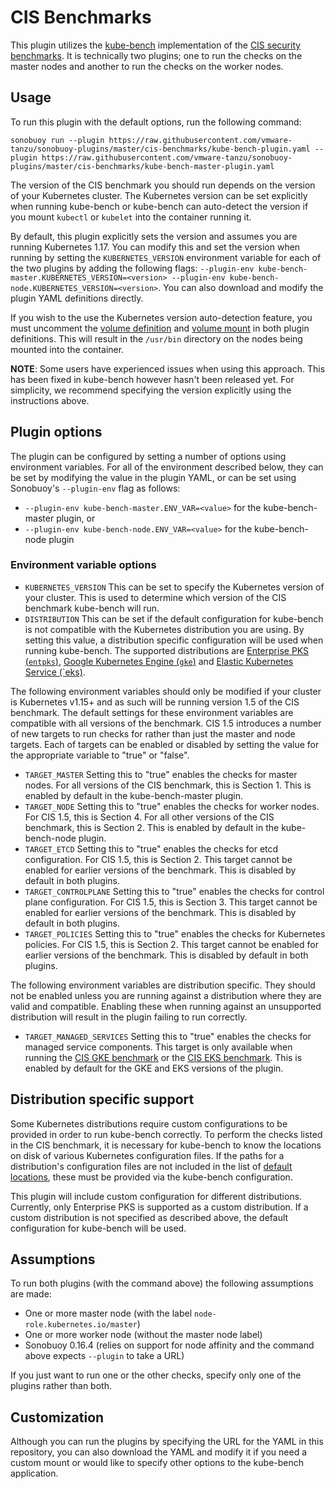 # CIS Benchmarks

This plugin utilizes the [kube-bench][kubebench] implementation of the [CIS security benchmarks][cis]. It is technically two plugins; one to run the checks on the master nodes and another to run the checks on the worker nodes.

## Usage

To run this plugin with the default options, run the following command:

```
sonobuoy run --plugin https://raw.githubusercontent.com/vmware-tanzu/sonobuoy-plugins/master/cis-benchmarks/kube-bench-plugin.yaml --plugin https://raw.githubusercontent.com/vmware-tanzu/sonobuoy-plugins/master/cis-benchmarks/kube-bench-master-plugin.yaml
```

The version of the CIS benchmark you should run depends on the version of your Kubernetes cluster.
The Kubernetes version can be set explicitly when running kube-bench or kube-bench can auto-detect the version if you mount `kubectl` or `kubelet` into the container running it.

By default, this plugin explicitly sets the version and assumes you are running Kubernetes 1.17.
You can modify this and set the version when running by setting the `KUBERNETES_VERSION` environment variable for each of the two plugins by adding the following flags:
`--plugin-env kube-bench-master.KUBERNETES_VERSION=<version> --plugin-env kube-bench-node.KUBERNETES_VERSION=<version>`.
You can also download and modify the plugin YAML definitions directly.

If you wish to the use the Kubernetes version auto-detection feature, you must uncomment the [volume definition](./kube-bench-master-plugin.yaml#L24-L26) and [volume mount](./kube-bench-master-plugin.yaml#L73-L74) in both plugin definitions.
This will result in the `/usr/bin` directory on the nodes being mounted into the container.

**NOTE**: Some users have experienced issues when using this approach.
This has been fixed in kube-bench however hasn't been released yet.
For simplicity, we recommend specifying the version explicitly using the instructions above.

## Plugin options

The plugin can be configured by setting a number of options using environment variables.
For all of the environment described below, they can be set by modifying the value in the plugin YAML, or can be set using Sonobuoy's `--plugin-env` flag as follows:
* `--plugin-env kube-bench-master.ENV_VAR=<value>` for the kube-bench-master plugin, or
* `--plugin-env kube-bench-node.ENV_VAR=<value>` for the kube-bench-node plugin

### Environment variable options
* `KUBERNETES_VERSION`
  This can be set to specify the Kubernetes version of your cluster. This is used to determine which version of the CIS benchmark kube-bench will run.
* `DISTRIBUTION`
  This can be set if the default configuration for kube-bench is not compatible with the Kubernetes distribution you are using.
  By setting this value, a distribution specific configuration will be used when running kube-bench.
  The supported distributions are [Enterprise PKS (`entpks`)](./entpks), [Google Kubernetes Engine (`gke`)](./gke) and [Elastic Kubernetes Service (`eks)](./eks).

The following environment variables should only be modified if your cluster is Kubernetes v1.15+ and as such will be running version 1.5 of the CIS benchmark.
The default settings for these environment variables are compatible with all versions of the benchmark.
CIS 1.5 introduces a number of new targets to run checks for rather than just the master and node targets.
Each of targets can be enabled or disabled by setting the value for the appropriate variable to "true" or "false".

* `TARGET_MASTER`
  Setting this to "true" enables the checks for master nodes. For all versions of the CIS benchmark, this is Section 1.
  This is enabled by default in the kube-bench-master plugin.
* `TARGET_NODE`
  Setting this to "true" enables the checks for worker nodes. For CIS 1.5, this is Section 4. For all other versions of the CIS benchmark, this is Section 2.
  This is enabled by default in the kube-bench-node plugin.
* `TARGET_ETCD`
  Setting this to "true" enables the checks for etcd configuration. For CIS 1.5, this is Section 2. This target cannot be enabled for earlier versions of the benchmark.
  This is disabled by default in both plugins.
* `TARGET_CONTROLPLANE`
  Setting this to "true" enables the checks for control plane configuration. For CIS 1.5, this is Section 3. This target cannot be enabled for earlier versions of the benchmark.
  This is disabled by default in both plugins.
* `TARGET_POLICIES`
  Setting this to "true" enables the checks for Kubernetes policies. For CIS 1.5, this is Section 2. This target cannot be enabled for earlier versions of the benchmark.
  This is disabled by default in both plugins.

The following environment variables are distribution specific.
They should not be enabled unless you are running against a distribution where they are valid and compatible.
Enabling these when running against an unsupported distribution will result in the plugin failing to run correctly.

* `TARGET_MANAGED_SERVICES`
  Setting this to "true" enables the checks for managed service components.
  This target is only available when running the [CIS GKE benchmark](./gke) or the [CIS EKS benchmark](./eks).
  This is enabled by default for the GKE and EKS versions of the plugin.

## Distribution specific support

Some Kubernetes distributions require custom configurations to be provided in order to run kube-bench correctly.
To perform the checks listed in the CIS benchmark, it is necessary for kube-bench to know the locations on disk of various Kubernetes configuration files.
If the paths for a distribution's configuration files are not included in the list of [default locations](https://github.com/aquasecurity/kube-bench/blob/master/cfg/config.yaml), these must be provided via the kube-bench configuration.

This plugin will include custom configuration for different distributions.
Currently, only Enterprise PKS is supported as a custom distribution.
If a custom distribution is not specified as described above, the default configuration for kube-bench will be used.

## Assumptions

To run both plugins (with the command above) the following assumptions are made:

 - One or more master node (with the label `node-role.kubernetes.io/master`)
 - One or more worker node (without the master node label)
 - Sonobuoy 0.16.4 (relies on support for node affinity and the command above expects `--plugin` to take a URL)

If you just want to run one or the other checks, specify only one of the plugins rather than both.

## Customization

Although you can run the plugins by specifying the URL for the YAML in this repository, you can also download the YAML and modify it if you need a custom mount or would like to specify other options to the kube-bench application.

[kubebench]: https://github.com/aquasecurity/kube-bench
[cis]: https://www.cisecurity.org/benchmark/kubernetes
